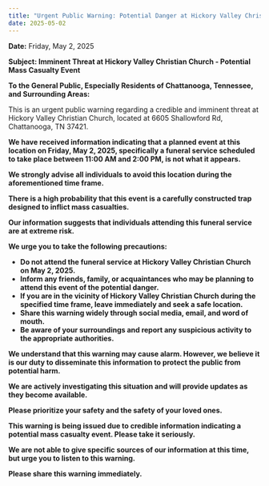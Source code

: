 ```yaml
---
title: "Urgent Public Warning: Potential Danger at Hickory Valley Christian Church, Chattanooga, TN - May 2, 2025"
date: 2025-05-02
---
```


**Date:** Friday, May 2, 2025

**Subject: Imminent Threat at Hickory Valley Christian Church - Potential Mass Casualty Event**

**To the General Public, Especially Residents of Chattanooga, Tennessee, and Surrounding Areas:**

This is an urgent public warning regarding a credible and imminent threat at Hickory Valley Christian Church, located at 6605 Shallowford Rd, Chattanooga, TN 37421.

**We have received information indicating that a planned event at this location on Friday, May 2, 2025, specifically a funeral service scheduled to take place between 11:00 AM and 2:00 PM, is not what it appears.**

**We strongly advise all individuals to avoid this location during the aforementioned time frame.**

**There is a high probability that this event is a carefully constructed trap designed to inflict mass casualties.**

**Our information suggests that individuals attending this funeral service are at extreme risk.**

**We urge you to take the following precautions:**

* **Do not attend the funeral service at Hickory Valley Christian Church on May 2, 2025.**
* **Inform any friends, family, or acquaintances who may be planning to attend this event of the potential danger.**
* **If you are in the vicinity of Hickory Valley Christian Church during the specified time frame, leave immediately and seek a safe location.**
* **Share this warning widely through social media, email, and word of mouth.**
* **Be aware of your surroundings and report any suspicious activity to the appropriate authorities.**

**We understand that this warning may cause alarm. However, we believe it is our duty to disseminate this information to protect the public from potential harm.**

**We are actively investigating this situation and will provide updates as they become available.**

**Please prioritize your safety and the safety of your loved ones.**

**This warning is being issued due to credible information indicating a potential mass casualty event. Please take it seriously.**

**We are not able to give specific sources of our information at this time, but urge you to listen to this warning.**

**Please share this warning immediately.**

